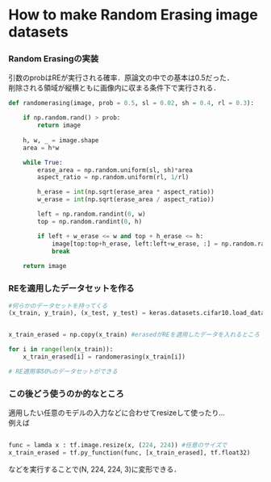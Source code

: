 # How to make Random Erasing image datasets

### Random Erasingの実装

引数のprobはREが実行される確率．原論文の中での基本は0.5だった．  
削除される領域が縦横ともに画像内に収まる条件下で実行される．  

```python
def randomerasing(image, prob = 0.5, sl = 0.02, sh = 0.4, rl = 0.3):

    if np.random.rand() > prob:
        return image
    
    h, w, _ = image.shape
    area = h*w

    while True:
        erase_area = np.random.uniform(sl, sh)*area
        aspect_ratio = np.random.uniform(rl, 1/rl)

        h_erase = int(np.sqrt(erase_area * aspect_ratio))
        w_erase = int(np.sqrt(erase_area / aspect_ratio))

        left = np.random.randint(0, w)
        top = np.random.randint(0, h)

        if left + w_erase <= w and top + h_erase <= h:
            image[top:top+h_erase, left:left+w_erase, :] = np.random.rand(h_erase, w_erase, 3) * 255.0
            break
    
    return image

```


### REを適用したデータセットを作る

```python
#何らかのデータセットを持ってくる
(x_train, y_train), (x_test, y_test) = keras.datasets.cifar10.load_data()  


x_train_erased = np.copy(x_train) #erasedがREを適用したデータを入れるところ

for i in range(len(x_train)):
    x_train_erased[i] = randomerasing(x_train[i])

# RE適用率50%のデータセットができる

```

### この後どう使うのか的なところ

適用したい任意のモデルの入力などに合わせてresizeして使ったり...  
例えば

```python

func = lamda x : tf.image.resize(x, (224, 224)) #任意のサイズで
x_train_erased = tf.py_function(func, [x_train_erased], tf.float32)

```
などを実行することで(N, 224, 224, 3)に変形できる．  
